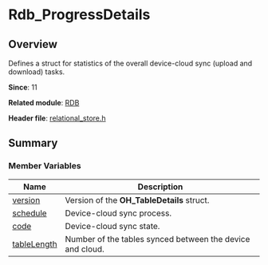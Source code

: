 # Rdb_ProgressDetails


## Overview

Defines a struct for statistics of the overall device-cloud sync (upload and download) tasks.

**Since**: 11

**Related module**: [RDB](_r_d_b.md)

**Header file**: [relational_store.h](relational__store_8h.md)


## Summary


### Member Variables

| Name| Description |
| -------- | -------- |
| [version](_r_d_b.md#version-33) | Version of the **OH_TableDetails** struct.|
| [schedule](_r_d_b.md#schedule) | Device-cloud sync process.|
| [code](_r_d_b.md#code) | Device-cloud sync state.|
| [tableLength](_r_d_b.md#tablelength) | Number of the tables synced between the device and cloud.|
